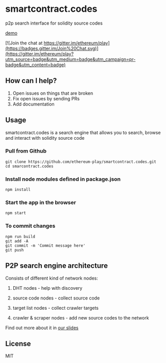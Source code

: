 # smartcontract.codes
p2p search interface for solidity source codes

[demo](https://ethereum-play.github.io/smartcontract.codes/)

[![Join the chat at https://gitter.im/ethereum/play](https://badges.gitter.im/Join%20Chat.svg)](https://gitter.im/ethereum/play?utm_source=badge&utm_medium=badge&utm_campaign=pr-badge&utm_content=badge)

## How can I help?

1. Open issues on things that are broken
2. Fix open issues by sending PRs
3. Add documentation

## Usage

smartcontract.codes is a search engine that allows you to search, browse and interact with solidity source code

### Pull from Github

```
git clone https://github.com/ethereum-play/smartcontract.codes.git
cd smarcontract.codes
```

### Install node modules defined in package.json

```
npm install
```

### Start the app in the browser

```
npm start
```

### To commit changes

```
npm run build
git add -A
git commit -m 'Commit message here'
git push
```

## P2P search engine architecture

Consists of different kind of network nodes:


1. DHT nodes - help with discovery

2. source code nodes - collect source code

3. target list nodes - collect crawler targets

4. crawler & scraper nodes - add new source codes to the network


Find out more about it in [our slides](http://slides.com/serapath/deck-18#/)

## License

MIT
